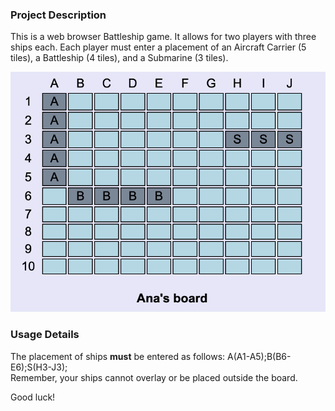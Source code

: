 ### Project Description

This is a web browser Battleship game. It allows for two players with three ships each.
Each player must enter a placement of an Aircraft Carrier (5 tiles), a Battleship (4 tiles),
and a Submarine (3 tiles).

![Board](/images/img1.png)

### Usage Details

The placement of ships **must** be entered as follows: A(A1-A5);B(B6-E6);S(H3-J3);  
Remember, your ships cannot overlay or be placed outside the board. 

Good luck!